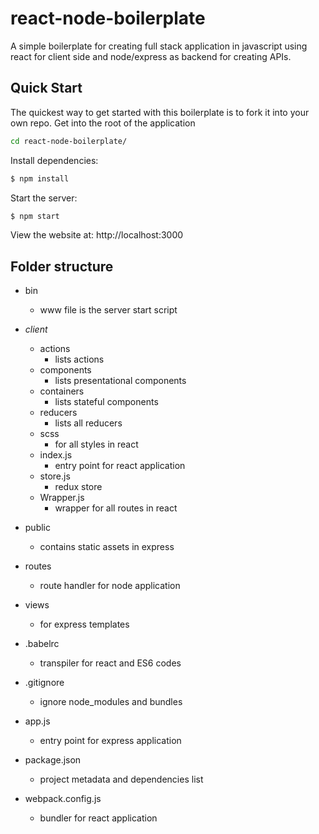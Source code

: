 # react-node-boilerplate
A simple boilerplate for creating full stack application in javascript using react for client side and node/express as backend for creating APIs. 

## Quick Start

The quickest way to get started with this boilerplate is to fork it into your own repo.
Get into the root of the application

```bash
cd react-node-boilerplate/
```

Install dependencies:

```bash
$ npm install
```

Start the server:

```bash
$ npm start
```

View the website at: http://localhost:3000

## Folder structure
- bin
  - www file is the server start script 
- *client*
    - actions
      - lists actions
    - components
      - lists presentational components
    - containers
      - lists stateful components
    - reducers
      - lists all reducers
    - scss
      - for all styles in react
    - index.js
      - entry point for react application
    - store.js
      - redux store
    - Wrapper.js
      - wrapper for all routes in react

- public
  - contains static assets in express

- routes
  - route handler for node application

- views
  - for express templates

- .babelrc
  - transpiler for react and ES6 codes

- .gitignore
  - ignore node_modules and bundles
  
- app.js
  - entry point for express application

- package.json
  - project metadata and dependencies list

- webpack.config.js
  - bundler for react application

